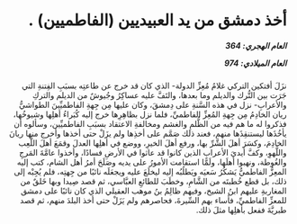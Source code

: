 <h1 dir="rtl">أخذ دمشق من يد العبيديين (الفاطميين) .</h1>

<h5 dir="rtl">العام الهجري:  364

العام الميلادي: 974

</h5>

<p dir="rtl">نزَلَ أفتكين التركي غلامُ مُعِزِّ الدولة- الذي كان قد خرج عن طاعتِه بسبَبِ الفِتنةِ التي جَرَت بين التُّرك والديلم وما بعدها، والتَفَّ عليه عساكِرُ وجُيوشٌ من الديلم والتركِ والأعرابِ- نزل في هذه السَّنةِ على دِمشقَ، وكان عليها مِن جِهةِ الفاطميِّينَ الطواشيُّ ريان الخادِمُ مِن جِهةِ المُعِزِّ الفاطميِّ، فلما نزل بظاهِرِها خرج إليه كُبَراءُ أهلِها وشيوخُها، فذكروا له ما هم فيه من الظُّلمِ والغشم ومخالفةِ الاعتقاد بسبَبِ الفاطميِّين، وسألوه أن يأخُذَها ليستنقِذَها منهم، فعند ذلك صَمَّم على أخذِها ولم يزَلْ حتى أخذها وأخرج منها ريانَ الخادِمَ، وكسَرَ أهلَ الشَّرِّ بها، ورفع أهلَ الخيرِ، ووضع في أهلِها العدلَ وقمَعَ أهلَ اللَّعِب واللَّهوِ، وكفَّ أيديَ الأعرابِ الذين كانوا قد عاثوا في الأرضِ فسادًا، وأخذوا عامَّةَ المَرجِ والغُوطة، ونهبوا أهلَها، ولَمَّا استقامت الأمورُ على يديه وصَلَحَ أمرُ أهل الشام، كتب إليه المعِزُّ الفاطميُّ يَشكُرُ سَعيَه ويَطلُبُه إليه ليخلَعَ عليه ويجعَلَه نائبًا من جِهتِه، فلم يُجِبْه إلى ذلك، بل قطع خُطبتَه من الشَّامِ، وخطَبَ للطائعِ العبَّاسي، ثم قصد صِيدا وبها خَلقٌ من المغاربةِ عليهم ابنُ الشيخ، وفيهم ظالِمُ بنُ موهب العقيلي الذي كان نائبًا على دمشق للمعزِّ الفاطميِّ، فأساء بهم السِّيرةَ، فحاصرهم ولم يَزَلْ حتى أخذ البلدَ منهم، ثم قصد طبريَّةَ ففعل بأهلِها مثلَ ذلك.</p></br>
